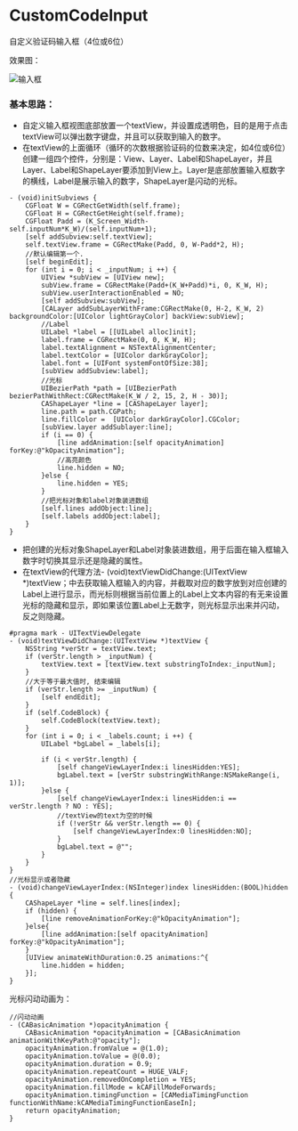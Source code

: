 # CustomCodeInput
自定义验证码输入框（4位或6位）

效果图：

![输入框](https://github.com/wuyukobe24/CustomCodeInput/blob/master/test.gif)
### 基本思路：
* 自定义输入框视图底部放置一个textView，并设置成透明色，目的是用于点击textView可以弹出数字键盘，并且可以获取到输入的数字。
* 在textView的上面循环（循环的次数根据验证码的位数来决定，如4位或6位）创建一组四个控件，分别是：View、Layer、Label和ShapeLayer，并且Layer、Label和ShapeLayer要添加到View上。Layer是底部放置输入框数字的横线，Label是展示输入的数字，ShapeLayer是闪动的光标。
```
- (void)initSubviews {
    CGFloat W = CGRectGetWidth(self.frame);
    CGFloat H = CGRectGetHeight(self.frame);
    CGFloat Padd = (K_Screen_Width-self.inputNum*K_W)/(self.inputNum+1);
    [self addSubview:self.textView];
    self.textView.frame = CGRectMake(Padd, 0, W-Padd*2, H);
    //默认编辑第一个.
    [self beginEdit];
    for (int i = 0; i < _inputNum; i ++) {
        UIView *subView = [UIView new];
        subView.frame = CGRectMake(Padd+(K_W+Padd)*i, 0, K_W, H);
        subView.userInteractionEnabled = NO;
        [self addSubview:subView];
        [CALayer addSubLayerWithFrame:CGRectMake(0, H-2, K_W, 2) backgroundColor:[UIColor lightGrayColor] backView:subView];
        //Label
        UILabel *label = [[UILabel alloc]init];
        label.frame = CGRectMake(0, 0, K_W, H);
        label.textAlignment = NSTextAlignmentCenter;
        label.textColor = [UIColor darkGrayColor];
        label.font = [UIFont systemFontOfSize:38];
        [subView addSubview:label];
        //光标
        UIBezierPath *path = [UIBezierPath bezierPathWithRect:CGRectMake(K_W / 2, 15, 2, H - 30)];
        CAShapeLayer *line = [CAShapeLayer layer];
        line.path = path.CGPath;
        line.fillColor =  [UIColor darkGrayColor].CGColor;
        [subView.layer addSublayer:line];
        if (i == 0) {
            [line addAnimation:[self opacityAnimation] forKey:@"kOpacityAnimation"];
            //高亮颜色
            line.hidden = NO;
        }else {
            line.hidden = YES;
        }
        //把光标对象和label对象装进数组
        [self.lines addObject:line];
        [self.labels addObject:label];
    }
}
```
* 把创建的光标对象ShapeLayer和Label对象装进数组，用于后面在输入框输入数字时切换其显示还是隐藏的属性。
* 在textView的代理方法- (void)textViewDidChange:(UITextView *)textView；中去获取输入框输入的内容，并截取对应的数字放到对应创建的Label上进行显示，而光标则根据当前位置上的Label上文本内容的有无来设置光标的隐藏和显示，即如果该位置Label上无数字，则光标显示出来并闪动，反之则隐藏。
```
#pragma mark - UITextViewDelegate
- (void)textViewDidChange:(UITextView *)textView {
    NSString *verStr = textView.text;
    if (verStr.length > _inputNum) {
        textView.text = [textView.text substringToIndex:_inputNum];
    }
    //大于等于最大值时, 结束编辑
    if (verStr.length >= _inputNum) {
        [self endEdit];
    }
    if (self.CodeBlock) {
        self.CodeBlock(textView.text);
    }
    for (int i = 0; i < _labels.count; i ++) {
        UILabel *bgLabel = _labels[i];
        
        if (i < verStr.length) {
            [self changeViewLayerIndex:i linesHidden:YES];
            bgLabel.text = [verStr substringWithRange:NSMakeRange(i, 1)];
        }else {
            [self changeViewLayerIndex:i linesHidden:i == verStr.length ? NO : YES];
            //textView的text为空的时候
            if (!verStr && verStr.length == 0) {
                [self changeViewLayerIndex:0 linesHidden:NO];
            }
            bgLabel.text = @"";
        }
    }
}
//光标显示或者隐藏
- (void)changeViewLayerIndex:(NSInteger)index linesHidden:(BOOL)hidden {
    CAShapeLayer *line = self.lines[index];
    if (hidden) {
        [line removeAnimationForKey:@"kOpacityAnimation"];
    }else{
        [line addAnimation:[self opacityAnimation] forKey:@"kOpacityAnimation"];
    }
    [UIView animateWithDuration:0.25 animations:^{
        line.hidden = hidden;
    }];
}
```
光标闪动动画为：
```
//闪动动画
- (CABasicAnimation *)opacityAnimation {
    CABasicAnimation *opacityAnimation = [CABasicAnimation animationWithKeyPath:@"opacity"];
    opacityAnimation.fromValue = @(1.0);
    opacityAnimation.toValue = @(0.0);
    opacityAnimation.duration = 0.9;
    opacityAnimation.repeatCount = HUGE_VALF;
    opacityAnimation.removedOnCompletion = YES;
    opacityAnimation.fillMode = kCAFillModeForwards;
    opacityAnimation.timingFunction = [CAMediaTimingFunction functionWithName:kCAMediaTimingFunctionEaseIn];
    return opacityAnimation;
}
```
